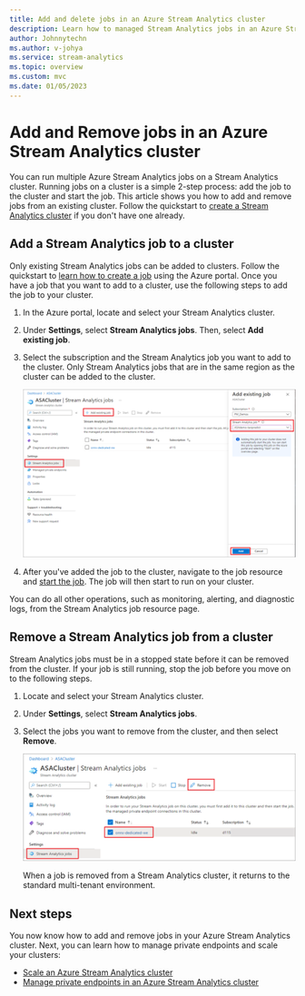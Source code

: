 ```yaml
---
title: Add and delete jobs in an Azure Stream Analytics cluster
description: Learn how to managed Stream Analytics jobs in an Azure Stream Analytics cluster
author: Johnnytechn
ms.author: v-johya
ms.service: stream-analytics
ms.topic: overview
ms.custom: mvc
ms.date: 01/05/2023
---
```


# Add and Remove jobs in an Azure Stream Analytics cluster

You can run multiple Azure Stream Analytics jobs on a Stream Analytics cluster. Running jobs on a cluster is a simple 2-step process: add the job to the cluster and start the job. This article shows you how to add and remove jobs from an existing cluster. Follow the quickstart to [create a Stream Analytics cluster](create-cluster.md) if you don't have one already.

## Add a Stream Analytics job to a cluster

Only existing Stream Analytics jobs can be added to clusters. Follow the quickstart to [learn how to create a job](stream-analytics-quick-create-portal.md) using the Azure portal. Once you have a job that you want to add to a cluster, use the following steps to add the job to your cluster.

1. In the Azure portal, locate and select your Stream Analytics cluster.

1. Under **Settings**, select **Stream Analytics jobs**. Then, select **Add existing job**.

1. Select the subscription and the Stream Analytics job you want to add to the cluster. Only Stream Analytics jobs that are in the same region as the cluster can be added to the cluster.

   ![Add job to cluster](./media/manage-jobs-cluster/add-job.png)

1. After you've added the job to the cluster, navigate to the job resource and [start the job](start-job.md#azure-portal). The job will then start to run on your cluster.

You can do all other operations, such as monitoring, alerting, and diagnostic logs, from the Stream Analytics job resource page.

## Remove a Stream Analytics job from a cluster

Stream Analytics jobs must be in a stopped state before it can be removed from the cluster. If your job is still running, stop the job before you move on to the following steps.

1. Locate and select your Stream Analytics cluster.

1. Under **Settings**, select **Stream Analytics jobs**.

1. Select the jobs you want to remove from the cluster, and then select **Remove**.

   ![remove job from cluster](./media/manage-jobs-cluster/remove-job.png)

   When a job is removed from a Stream Analytics cluster, it returns to the standard multi-tenant environment.

## Next steps

You now know how to add and remove jobs in your Azure Stream Analytics cluster. Next, you can learn how to manage private endpoints and scale your clusters:

* [Scale an Azure Stream Analytics cluster](scale-cluster.md)
* [Manage private endpoints in an Azure Stream Analytics cluster](private-endpoints.md)

